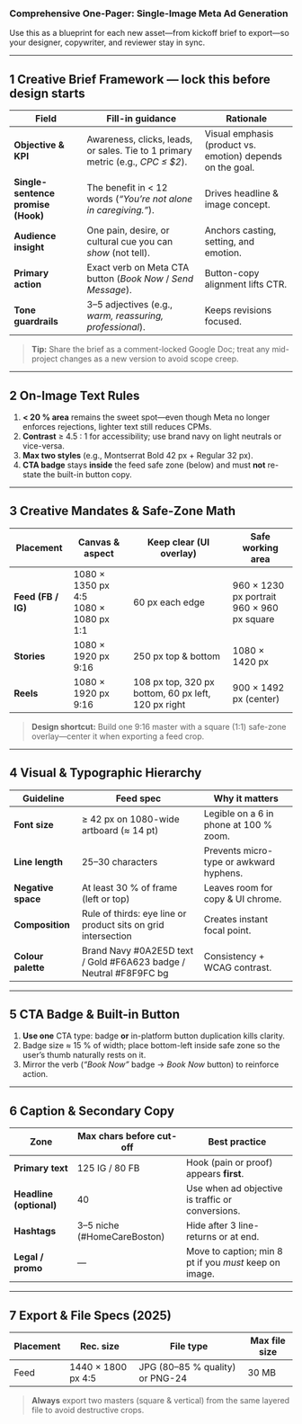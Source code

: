 ### Comprehensive One-Pager: Single-Image Meta Ad Generation

Use this as a blueprint for each new asset—from kickoff brief to export—so your designer, copywriter, and reviewer stay in sync.

---

## 1  Creative Brief Framework — lock this before design starts

| Field                              | Fill-in guidance                                                                 | Rationale                                                  |
| ---------------------------------- | -------------------------------------------------------------------------------- | ---------------------------------------------------------- |
| **Objective & KPI**                | Awareness, clicks, leads, or sales. Tie to 1 primary metric (e.g., *CPC ≤ \$2*). | Visual emphasis (product vs. emotion) depends on the goal. |
| **Single-sentence promise (Hook)** | The benefit in < 12 words (*“You’re not alone in caregiving.”*).                 | Drives headline & image concept.                           |
| **Audience insight**               | One pain, desire, or cultural cue you can *show* (not tell).                     | Anchors casting, setting, and emotion.                     |
| **Primary action**                 | Exact verb on Meta CTA button (*Book Now* / *Send Message*).                     | Button-copy alignment lifts CTR.                           |
| **Tone guardrails**                | 3–5 adjectives (e.g., *warm, reassuring, professional*).                         | Keeps revisions focused.                                   |

> **Tip:** Share the brief as a comment-locked Google Doc; treat any mid-project changes as a new version to avoid scope creep.

---

## 2  On-Image Text Rules

1. **< 20 % area** remains the sweet spot—even though Meta no longer enforces rejections, lighter text still reduces CPMs. 
2. **Contrast** ≥ 4.5 : 1 for accessibility; use brand navy on light neutrals or vice-versa.
3. **Max two styles** (e.g., Montserrat Bold 42 px + Regular 32 px).
4. **CTA badge** stays **inside** the feed safe zone (below) and must **not** re-state the built-in button copy.

---

## 3  Creative Mandates & Safe-Zone Math

| Placement          | Canvas & aspect                              | Keep clear (UI overlay)                             | Safe working area                                                    |
| ------------------ | -------------------------------------------- | --------------------------------------------------- | -------------------------------------------------------------------- |
| **Feed (FB / IG)** | 1080 × 1350 px  4:5 <br> 1080 × 1080 px  1:1 | 60 px each edge                                     | 960 × 1230 px portrait <br> 960 × 960 px square |
| **Stories**        | 1080 × 1920 px  9:16                         | 250 px top & bottom                                 | 1080 × 1420 px |
| **Reels**          | 1080 × 1920 px  9:16                         | 108 px top, 320 px bottom, 60 px left, 120 px right | 900 × 1492 px (center) |

> **Design shortcut:** Build one 9:16 master with a square (1:1) safe-zone overlay—center it when exporting a feed crop. 

---

## 4  Visual & Typographic Hierarchy

| Guideline          | Feed spec                                                         | Why it matters                          |
| ------------------ | ----------------------------------------------------------------- | --------------------------------------- |
| **Font size**      | ≥ 42 px on 1080-wide artboard (≈ 14 pt)                           | Legible on a 6 in phone at 100 % zoom.  |
| **Line length**    | 25–30 characters                                                  | Prevents micro-type or awkward hyphens. |
| **Negative space** | At least 30 % of frame (left or top)                              | Leaves room for copy & UI chrome.       |
| **Composition**    | Rule of thirds: eye line or product sits on grid intersection     | Creates instant focal point.            |
| **Colour palette** | Brand Navy #0A2E5D text / Gold #F6A623 badge / Neutral #F8F9FC bg | Consistency + WCAG contrast.            |

---

## 5  CTA Badge & Built-in Button

1. **Use one** CTA type: badge **or** in-platform button duplication kills clarity.
2. Badge size ≈ 15 % of width; place bottom-left inside safe zone so the user’s thumb naturally rests on it.
3. Mirror the verb (*“Book Now”* badge → *Book Now* button) to reinforce action.

---

## 6  Caption & Secondary Copy

| Zone                    | Max chars before cut-off    | Best practice                                          |
| ----------------------- | --------------------------- | ------------------------------------------------------ |
| **Primary text**        | 125 IG / 80 FB              | Hook (pain or proof) appears **first**.                |
| **Headline (optional)** | 40                          | Use when ad objective is traffic or conversions.       |
| **Hashtags**            | 3–5 niche (#HomeCareBoston) | Hide after 3 line-returns or at end.                   |
| **Legal / promo**       | —                           | Move to caption; min 8 pt if you *must* keep on image. |

---

## 7  Export & File Specs (2025)

| Placement       | Rec. size                                  | File type                       | Max file size |
| --------------- | ------------------------------------------ | ------------------------------- | ------------- |
| Feed            | 1440 × 1800 px 4:5                         | JPG (80–85 % quality) or PNG-24 | 30 MB         |

> **Always** export two masters (square & vertical) from the same layered file to avoid destructive crops.
